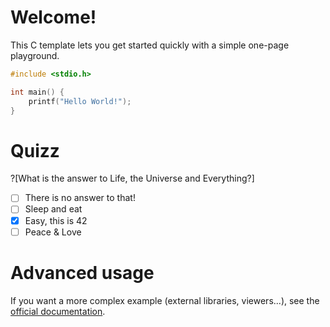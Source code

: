 # Welcome!

This C template lets you get started quickly with a simple one-page playground.

```C runnable
#include <stdio.h>

int main() {
	printf("Hello World!");
}

```

# Quizz
?[What is the answer to Life, the Universe and Everything?]
-[ ] There is no answer to that!
-[ ] Sleep and eat
-[x] Easy, this is 42
-[ ] Peace & Love

# Advanced usage

If you want a more complex example (external libraries, viewers...), see the [official documentation](https://tech.io/playgrounds/408/tech-io-documentation).
